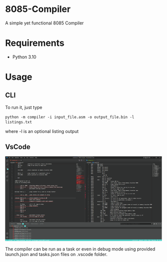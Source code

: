 # 8085-Compiler
A simple yet functional 8085 Compiler

# Requirements

* Python 3.10

# Usage

## CLI

To run it, just type 

    python -m compiler -i input_file.asm -o output_file.bin -l listings.txt

where -l is an optional listing output

## VsCode

![](https://github.com/VictorHerbert/8085-Compiler/blob/main/resources/screenshot.png?raw=true2)

The compiler can be run as a task or even in debug mode using provided launch.json and tasks.json files on .vscode folder.